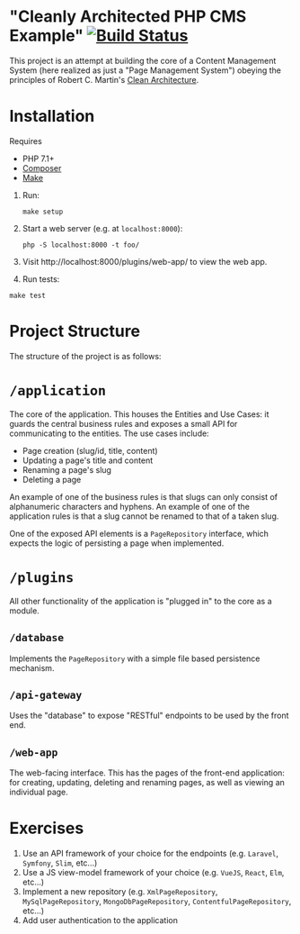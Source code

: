# "Cleanly Architected PHP CMS Example" [![Build Status](https://travis-ci.org/lokothodida/clean-architecture-php-cms-example.svg?branch=master)](https://travis-ci.org/lokothodida/clean-architecture-php-cms-example)
This project is an attempt at building the core of a Content Management System
(here realized as just a "Page Management System") obeying the principles of
Robert C. Martin's [Clean Architecture](https://8thlight.com/blog/uncle-bob/2012/08/13/the-clean-architecture.html).

# Installation
Requires

* PHP 7.1+
* [Composer](https://getcomposer.org/)
* [Make](https://en.wikipedia.org/wiki/Make_(software))

1. Run:

    ```
    make setup
    ```

2. Start a web server (e.g. at `localhost:8000`):

    ```
    php -S localhost:8000 -t foo/
    ```

3. Visit http://localhost:8000/plugins/web-app/ to view the web app.
4. Run tests:
```
make test
```

# Project Structure

The structure of the project is as follows:

# `/application`
The core of the application. This houses the Entities and Use Cases: it guards
the central business rules and exposes a small API for communicating to the
entities. The use cases include:

* Page creation (slug/id, title, content)
* Updating a page's title and content
* Renaming a page's slug
* Deleting a page

An example of one of the business rules is that slugs can only consist of
alphanumeric characters and hyphens. An example of one of the application rules
is that a slug cannot be renamed to that of a taken slug.

One of the exposed API elements is a `PageRepository` interface, which expects
the logic of persisting a page when implemented.

# `/plugins`
All other functionality of the application is "plugged in" to the core as a
module.

## `/database`
Implements the `PageRepository` with a simple file based persistence mechanism.

## `/api-gateway`
Uses the "database" to expose "RESTful" endpoints to be used by the front end.

## `/web-app`
The web-facing interface. This has the pages of the front-end application: for
creating, updating, deleting and renaming pages, as well as viewing an
individual page.

# Exercises
1. Use an API framework of your choice for the endpoints (e.g. `Laravel`, `Symfony`, `Slim`, etc...)
2. Use a JS view-model framework of your choice (e.g. `VueJS`, `React`, `Elm`, etc...)
3. Implement a new repository (e.g. `XmlPageRepository`, `MySqlPageRepository`, `MongoDbPageRepository`, `ContentfulPageRepository`, etc...)
4. Add user authentication to the application